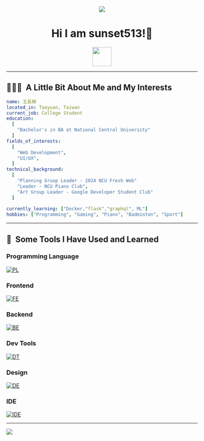 <p align="center">
  <img src="https://capsule-render.vercel.app/api?type=waving&color=gradient&text=Hi!%20I'm%20sunset513&height=100&section=header"/>
</p>

<h1 align="center">
Hi I am sunset513!💬
</h1>

<p align="center">

<a href="https://www.linkedin.com/in/wangchangchen/">
  <img height="50" src="https://user-images.githubusercontent.com/46517096/166973395-19676cd8-f8ec-4abf-83ff-da8243505b82.png"/>
</a>
</p>

<p align="center">

</p>

---

<h2> 👨🏻‍💻 &nbsp;A Little Bit About Me and My Interests</h2>

```yaml
name: 王長楨
located_in: Taoyuan, Taiwan
current_job: College Student
education:
  [
    "Bachelor's in BA at National Central University"
  ]
fields_of_interests:
  [
    "Web Development",
    "UI/UX",
  ]
technical_background:
  [
    "Planning Gruop Leader - 2024 NCU Fresh Web"
    "Leader - NCU Piano Club",
    "Art Group Leader - Google Developer Student Club"
  ]
  
currently_learning: ["Docker,"flask","graphql", ML"]
hobbies: ["Programming", "Gaming", "Piano", "Badminton", "Sport"]
```
  
---
  
<h2> 🚀 &nbsp;Some Tools I Have Used and Learned</h2>

<h3>Programming Language</h4>

[![PL](https://skillicons.dev/icons?i=cpp,py,js)](https://skillicons.dev)


<h3>Frontend</h3>

[![FE](https://skillicons.dev/icons?i=html,css,vue,nuxt)](https://skillicons.dev)

<h3>Backend</h3>

[![BE](https://skillicons.dev/icons?i=fastapi,graphql)](https://skillicons.dev)

<h3>Dev Tools</h3>

[![DT](https://skillicons.dev/icons?i=docker,git,linux)](https://skillicons.dev)

<h3>Design</h3>

[![DE](https://skillicons.dev/icons?i=figma)](https://skillicons.dev)

<h3>IDE</h3>

[![IDE](https://skillicons.dev/icons?i=vscode)](https://skillicons.dev)

---  


<p align="left">
  <img src="https://capsule-render.vercel.app/api?type=waving&color=gradient&height=100&section=footer"/>
</p>
